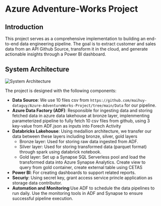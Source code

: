 # Azure Adventure-Works Project

## Introduction
This project serves as a comprehensive implementation to building an end-to-end data engineering pipeline. The goal is to extract customer and sales data from an API Github Source, transform it in the cloud, and generate actionable insights through a Power BI dashboard.

## System Architecture
![System Architecture](https://github.com/maihuy-dataguy/Azure-NYC-Taxi-project/blob/main/pics/flow.png)

The project is designed with the following components:

- **Data Source**: We use 10 files csv from `https://github.com/maihuy-dataguy/Azure-AdventureWorks-Project/tree/main/Data` for our pipeline.
- **Azure Data Factory (ADF)**: Responsible for ingesting data and storing fetched data in azure data lakehouse at bronze layer, implenmenting parameterized pipeline to fully fetch 10 csv files from github, using 3 key-value from ADF.json as inputs into Forech Activity  
- **Databricks Lakehouse**: Using medallion architecture, we transfer our data between these layers including bronze, silver, gold layers
    - Bronze layer: Used for storing raw data ingested from ADF.
    - Silver layer: Used for storing transformed data (parquet format) through spark using databrick notebook.
    - Gold layer: Set up a Synapse SQL Serverless pool and load the transformed data into Azure Synapse Analytics. Create view to query from gold container, create external table using CETAS
- **Power BI**: For creating dashboards to support related reports. 
- **Securiy**: Using secret key, grant access service princle application as storage data contributor.
- **Automation and Monitoring**:Use ADF to schedule the data pipelines to run daily. Use the monitoring tools in ADF and Synapse to ensure successful pipeline execution.

